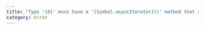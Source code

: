 ```yaml
---
title: "Type '{0}' must have a '[Symbol.asyncIterator]()' method that returns an async iterator."
category: error
---
```

